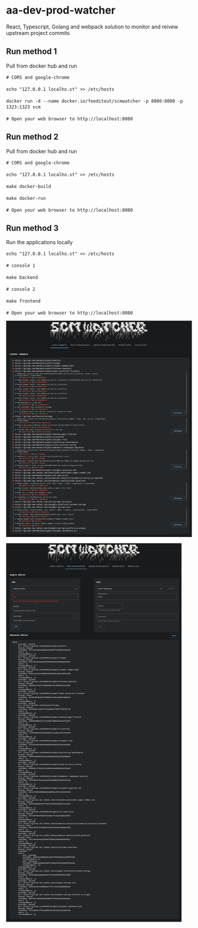 # aa-dev-prod-watcher

React, Typescript, Golang and webpack solution to monitor and reivew upstream project commits 

## Run method 1

Pull from docker hub and run
```
# CORS and google-chrome

echo "127.0.0.1 localho.st" >> /etc/hosts

docker run -d --name docker.io/feeditout/scmwatcher -p 8080:8080 -p 1323:1323 scm

# Open your web browser to http://localhost:8080
```

## Run method 2

Pull from docker hub and run
```
# CORS and google-chrome

echo "127.0.0.1 localho.st" >> /etc/hosts

make docker-build

make docker-run

# Open your web browser to http://localhost:8080
```

## Run method 3

Run the applications locally
```
echo "127.0.0.1 localho.st" >> /etc/hosts

# console 1

make backend

# console 2

make frontend

# Open your web browser to http://localhost:8080
```

![Alt text](demo1.png?raw=true "Overview")

![Alt text](demo2.png?raw=true "Overview")